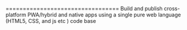 =================================
Build and publish cross-platform PWA/hybrid and native apps using a single pure web language (HTML5, CSS, and js  etc ) code base
